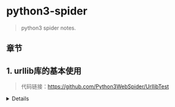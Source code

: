 # python3-spider
> python3 spider notes.

## 章节

## 1. urllib库的基本使用
> 代码链接：https://github.com/Python3WebSpider/UrllibTest
<details>
<!-- <summary>查看内容</summary> -->

- 发送请求
  - urlopen
  - data参数
  - timeout参数
  - 其他参数
  - Request
  - 高级用法
    - HTTPDefaultErrorHandler
    - HTTPRedirectHandler
    - HTTPCookieProcessor
    - ProxyHandler
    - HTTPPasswordMgr
    - HTTPBasicAuthHandler
  - 代理
  - Cookie
- 处理异常
  - URLError
  - HTTPError 
- 解析链接
  - urlparse
  - urlunparse
  - urlsplit
  - urlunsplit
  - urljoin
  - urlencode
  - parse_qs
  - parse_qsl
  - quote
  - unquote
- 分析Robots协议
  - Robots协议
  - robotparse
</details>
